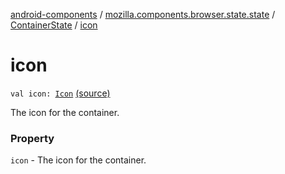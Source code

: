 [android-components](../../index.md) / [mozilla.components.browser.state.state](../index.md) / [ContainerState](index.md) / [icon](./icon.md)

# icon

`val icon: `[`Icon`](-icon/index.md) [(source)](https://github.com/mozilla-mobile/android-components/blob/master/components/browser/state/src/main/java/mozilla/components/browser/state/state/ContainerState.kt#L19)

The icon for the container.

### Property

`icon` - The icon for the container.